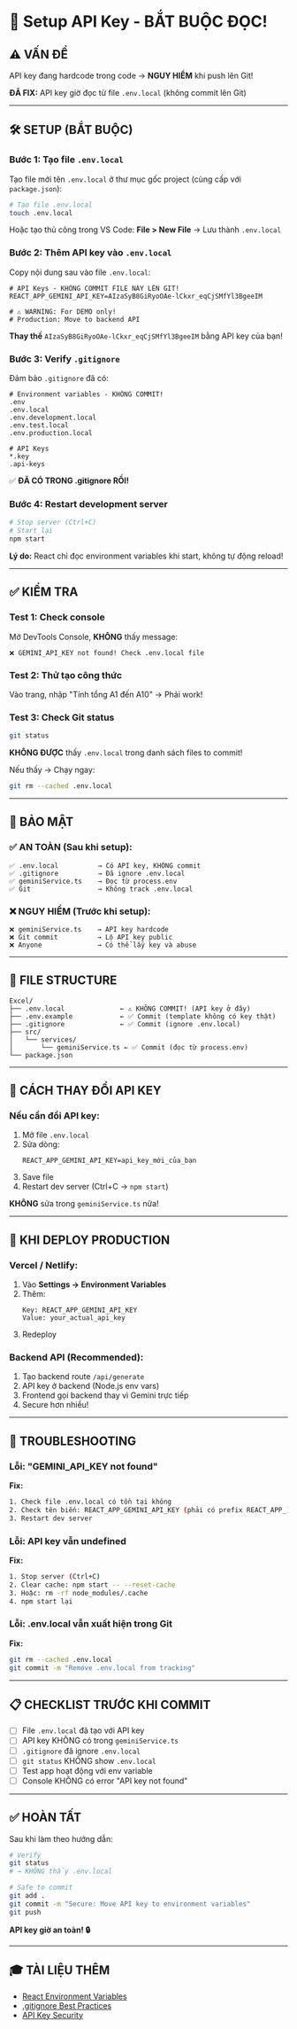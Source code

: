 # 🔐 Setup API Key - BẮT BUỘC ĐỌC!

## ⚠️ VẤN ĐỀ

API key đang hardcode trong code → **NGUY HIỂM** khi push lên Git!

**ĐÃ FIX:** API key giờ đọc từ file `.env.local` (không commit lên Git)

---

## 🛠️ SETUP (BẮT BUỘC)

### Bước 1: Tạo file `.env.local`

Tạo file mới tên `.env.local` ở thư mục gốc project (cùng cấp với `package.json`):

```bash
# Tạo file .env.local
touch .env.local
```

Hoặc tạo thủ công trong VS Code: **File > New File** → Lưu thành `.env.local`

### Bước 2: Thêm API key vào `.env.local`

Copy nội dung sau vào file `.env.local`:

```env
# API Keys - KHÔNG COMMIT FILE NÀY LÊN GIT!
REACT_APP_GEMINI_API_KEY=AIzaSyB8GiRyoOAe-lCkxr_eqCjSMfYl3BgeeIM

# ⚠️ WARNING: For DEMO only!
# Production: Move to backend API
```

**Thay thế** `AIzaSyB8GiRyoOAe-lCkxr_eqCjSMfYl3BgeeIM` bằng API key của bạn!

### Bước 3: Verify `.gitignore`

Đảm bảo `.gitignore` đã có:

```gitignore
# Environment variables - KHÔNG COMMIT!
.env
.env.local
.env.development.local
.env.test.local
.env.production.local

# API Keys
*.key
.api-keys
```

✅ **ĐÃ CÓ TRONG .gitignore RỒI!**

### Bước 4: Restart development server

```bash
# Stop server (Ctrl+C)
# Start lại
npm start
```

**Lý do:** React chỉ đọc environment variables khi start, không tự động reload!

---

## ✅ KIỂM TRA

### Test 1: Check console

Mở DevTools Console, **KHÔNG** thấy message:
```
❌ GEMINI_API_KEY not found! Check .env.local file
```

### Test 2: Thử tạo công thức

Vào trang, nhập "Tính tổng A1 đến A10" → Phải work!

### Test 3: Check Git status

```bash
git status
```

**KHÔNG ĐƯỢC** thấy `.env.local` trong danh sách files to commit!

Nếu thấy → Chạy ngay:
```bash
git rm --cached .env.local
```

---

## 🚨 BẢO MẬT

### ✅ AN TOÀN (Sau khi setup):

```
✅ .env.local          → Có API key, KHÔNG commit
✅ .gitignore          → Đã ignore .env.local
✅ geminiService.ts    → Đọc từ process.env
✅ Git                 → Không track .env.local
```

### ❌ NGUY HIỂM (Trước khi setup):

```
❌ geminiService.ts    → API key hardcode
❌ Git commit          → Lộ API key public
❌ Anyone              → Có thể lấy key và abuse
```

---

## 📁 FILE STRUCTURE

```
Excel/
├── .env.local              ← ⚠️ KHÔNG COMMIT! (API key ở đây)
├── .env.example            ← ✅ Commit (template không có key thật)
├── .gitignore              ← ✅ Commit (ignore .env.local)
├── src/
│   └── services/
│       └── geminiService.ts ← ✅ Commit (đọc từ process.env)
└── package.json
```

---

## 🔄 CÁCH THAY ĐỔI API KEY

### Nếu cần đổi API key:

1. Mở file `.env.local`
2. Sửa dòng:
   ```env
   REACT_APP_GEMINI_API_KEY=api_key_mới_của_bạn
   ```
3. Save file
4. Restart dev server (Ctrl+C → `npm start`)

**KHÔNG** sửa trong `geminiService.ts` nữa!

---

## 🎯 KHI DEPLOY PRODUCTION

### Vercel / Netlify:

1. Vào **Settings → Environment Variables**
2. Thêm:
   ```
   Key: REACT_APP_GEMINI_API_KEY
   Value: your_actual_api_key
   ```
3. Redeploy

### Backend API (Recommended):

1. Tạo backend route `/api/generate`
2. API key ở backend (Node.js env vars)
3. Frontend gọi backend thay vì Gemini trực tiếp
4. Secure hơn nhiều!

---

## 🐛 TROUBLESHOOTING

### Lỗi: "GEMINI_API_KEY not found"

**Fix:**
```bash
1. Check file .env.local có tồn tại không
2. Check tên biến: REACT_APP_GEMINI_API_KEY (phải có prefix REACT_APP_)
3. Restart dev server
```

### Lỗi: API key vẫn undefined

**Fix:**
```bash
1. Stop server (Ctrl+C)
2. Clear cache: npm start -- --reset-cache
3. Hoặc: rm -rf node_modules/.cache
4. npm start lại
```

### Lỗi: .env.local vẫn xuất hiện trong Git

**Fix:**
```bash
git rm --cached .env.local
git commit -m "Remove .env.local from tracking"
```

---

## 📋 CHECKLIST TRƯỚC KHI COMMIT

- [ ] File `.env.local` đã tạo với API key
- [ ] API key KHÔNG có trong `geminiService.ts`
- [ ] `.gitignore` đã ignore `.env.local`
- [ ] `git status` KHÔNG show `.env.local`
- [ ] Test app hoạt động với env variable
- [ ] Console KHÔNG có error "API key not found"

---

## ✅ HOÀN TẤT

Sau khi làm theo hướng dẫn:

```bash
# Verify
git status
# → KHÔNG thấy .env.local

# Safe to commit
git add .
git commit -m "Secure: Move API key to environment variables"
git push
```

**API key giờ an toàn! 🔒**

---

## 🎓 TÀI LIỆU THÊM

- [React Environment Variables](https://create-react-app.dev/docs/adding-custom-environment-variables/)
- [.gitignore Best Practices](https://www.toptal.com/developers/gitignore)
- [API Key Security](https://www.freecodecamp.org/news/how-to-securely-store-api-keys-4ff3ea19ebda/)

